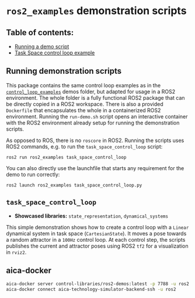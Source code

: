 # `ros2_examples` demonstration scripts

## Table of contents:
* [Running a demo script](#running-demonstration-scripts)
* [Task Space control loop example](#task_space_control_loop)

## Running demonstration scripts
This package contains the same control loop examples as in the [`control_loop_examples`](../control_loop_examples) demos
folder, but adapted for usage in a ROS2 environment.
The whole folder is a fully functional ROS2 package that can be directly copied in a ROS2 workspace.
There is also a provided `Dockerfile` that encapsulates the whole in a containerized ROS2 environment.
Running the `run-demo.sh` script opens an interactive container with the ROS2 environment already setup for running
the demonstration scripts.

As opposed to ROS, there is no `roscore` in ROS2.
Running the scripts uses ROS2 commands, e.g. to run the `task_space_control_loop` script:

```console
ros2 run ros2_examples task_space_control_loop
```

You can also directly use the launchfile that starts any requirement for the demo to run correctly:

```console
ros2 launch ros2_examples task_space_control_loop.py
```

## `task_space_control_loop`
* **Showcased libraries:** `state_representation`, `dynamical_systems`

This simple demonstration shows how to create a control loop with a `Linear` dynamical system in task space (`CartesianState`).
It moves a pose towards a random attractor in a `100Hz` control loop.
At each control step, the scripts publishes the current and attractor poses using ROS2 `tf2` for a visualization in `rviz2`.

## aica-docker

```bash
aica-docker server control-libraries/ros2-demos:latest -p 7788 -u ros2
aica-docker connect aica-technology-simulator-backend-ssh -u ros2
```